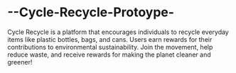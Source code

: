 # --Cycle-Recycle-Protoype-
Cycle Recycle is a platform that encourages individuals to recycle everyday items like plastic bottles, bags, and cans. Users earn rewards for their contributions to environmental sustainability. Join the movement, help reduce waste, and receive rewards for making the planet cleaner and greener!
